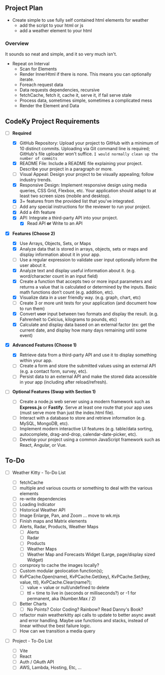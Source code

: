 ## Project Plan

- Create simple to use fully self contained html elements for weather
  - add the script to your html or js
  - add a weather element to your html

### Overview

It sounds so neat and simple, and it so very much isn't.

- Repeat on Interval
  - Scan for Elements
  - Render InnerHtml if there is none. This means you can optionally iterate.
  - Foreach request data
  - Data requests dependencies, recursive
  - fetchCache, fetch it, cache it, serve it, if fail serve stale
  - Process data, sometimes simple, sometimes a complicated mess
  - Render the Element and Data

## CodeKy Project Requirements

- [ ] **Required**

  - [x] GitHub Repository: Upload your project to GitHub with a minimum of 10 distinct commits. Uploading via Git command line is required; GitHub's file uploader won't suffice.
        `I would normally clean up the number of commits`
  - [x] README File: Include a README file explaining your project.
        Describe your project in a paragraph or more.
  - [ ] Visual Appeal: Design your project to be visually appealing; follow industry trends.
  - [x] Responsive Design: Implement responsive design using media queries, CSS Grid, Flexbox, etc. Your application should adapt to at least two screen sizes (mobile and desktop).
  - [x] 3+ features from the provided list that you've integrated.
  - [ ] Add any special instructions for the reviewer to run your project.
  - [x] Add a 4th feature
  - [x] API: Integrate a third-party API into your project.
    - [x] Read API **or** Write to an API
          &nbsp;

- [x] **Features (Choose 2)**

  - [x] Use Arrays, Objects, Sets, or Maps
  - [x] Analyze data that is stored in arrays, objects, sets or maps and display information about it in your app.
  - [ ] Use a regular expression to validate user input optionally inform the user about it.
  - [x] Analyze text and display useful information about it. (e.g. word/character count in an input field)
  - [x] Create a function that accepts two or more input parameters and returns a value that is calculated or determined by the inputs. Basic math functions don’t count (e.g. addition, etc).
  - [x] Visualize data in a user friendly way. (e.g. graph, chart, etc)
  - [ ] Create 3 or more unit tests for your application (and document how to run them)
  - [x] Convert ~~user~~ input between two formats and display the result. (e.g. Fahrenheit to Celcius, kilograms to pounds, etc)
  - [x] Calculate and display data based on an external factor (ex: get the current date, and display how many days remaining until some event)
        &nbsp;

- [x] **Advanced Features (Choose 1)**

  - [x] Retrieve data from a third-party API and use it to display something within your app.
  - [ ] Create a form and store the submitted values using an external API (e.g. a contact form, survey, etc).
  - [ ] Persist data to an external API and make the stored data accessible in your app (including after reload/refresh).
        &nbsp;

- [ ] **Optional Features (Swap with Section 1)**
  - [ ] Create a node.js web server using a modern framework such as **Express.js** or **Fastify**. Serve at least one route that your app uses (must serve more than just the index.html file).
  - [ ] Interact with a database to store and retrieve information (e.g. MySQL, MongoDB, etc).
  - [ ] Implement modern interactive UI features (e.g. table/data sorting, autocomplete, drag-and-drop, calendar-date-picker, etc).
  - [ ] Develop your project using a common JavaScript framework such as React, Angular, or Vue.

## To-Do

- [ ] Weather Kitty - To-Do List

  - [ ] fetchCache
  - [ ] multiple and various counts or something to deal with the various elements
  - [ ] re-write dependencies
        &nbsp;
  - [ ] Loading Indicator
  - [ ] Historical Weather API
  - [ ] Image Enlarge, Pan, and Zoom ... move to wk.mjs
  - [ ] Finish maps and Matrix elements
  - [ ] Alerts, Radar, Products, Weather Maps
    - [ ] Alerts
    - [ ] Radar
    - [ ] Products
    - [ ] Weather Maps
    - [ ] Weather Map and Forecasts Widget (Large, page/display sized Widget)
  - [ ] corsproxy to cache the images locally?
  - [ ] Custom modular geolocation function(s);
  - [ ] KvPCache.Open(name), KvPCache.Get(key), KvPCache.Set(key, value, ttl), KvPCache.Clear(name?);
    - [ ] value = value or null/undefined to delete
    - [ ] ttl = time to live in (seconds or milliseconds?) or -1 for permanent, aka (Number.Max / 2)
  - [ ] Better Charts
    - [ ] No Points? Color Coding? Rainbow? Read Danny's Book?
  - [ ] refactor main weatherkitty api calls to update to better async await and error handling. Maybe use functions and stacks, instead of linear without the best failure logic.
  - [ ] How can we transition a media query

- [ ] Project - To-Do List
  - [ ] Vite
  - [ ] React
  - [ ] Auth / OAuth API
  - [ ] AWS, Lambda, Hosting, Etc, ...
